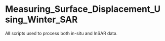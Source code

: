 # Measuring_Surface_Displacement_Using_Winter_SAR
All scripts used to process both in-situ and InSAR data.
